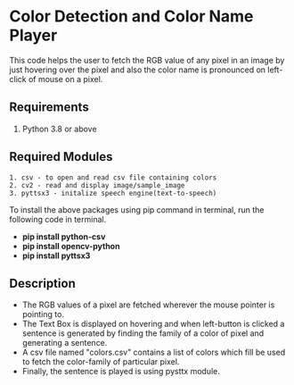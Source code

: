 # Color Detection and Color Name Player
This code helps the user to fetch the RGB value of any pixel in an image by just hovering over the pixel and also the color name is pronounced on left-click of mouse on a pixel.

## Requirements
1. Python 3.8 or above

## Required Modules
```
1. csv - to open and read csv file containing colors
2. cv2 - read and display image/sample_image
3. pyttsx3 - initalize speech engine(text-to-speech)
```
To install the above packages using pip command in terminal, run the following code in terminal.

- **pip install python-csv**
- **pip install opencv-python**
- **pip install pyttsx3**

## Description
- The RGB values of a pixel are fetched wherever the mouse pointer is pointing to.
- The Text Box is displayed on hovering and when left-button is clicked a sentence is generated by finding the family of a color of pixel and generating a sentence.
- A csv file named "colors.csv" contains a list of colors which fill be used to fetch the color-family of particular pixel.
- Finally, the sentence is played is using pysttx module.
